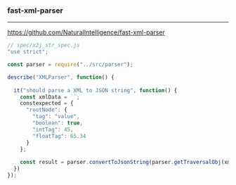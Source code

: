 ### fast-xml-parser
---
https://github.com/NaturalIntelligence/fast-xml-parser

```js
// spec/x2j_str_spec.js
"use strict";

const parser = require("../src/parser");

describe("XMLParser", function() {
  
  it("should parse a XML to JSON string", function() {
    const xmlData = ``;
    constexpected = {
      "rootNode": {
        "tag": "value",
        "boolean": true,
        "intTag": 45,
        "floatTag": 65.34
      }
    };
    
    const result = parser.convertToJsonString(parser.getTraversalObj(xmlData));
  })
});
```

```
```

```
```
